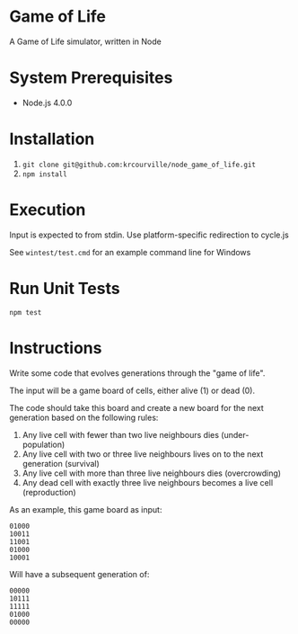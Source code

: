 # Game of Life
A Game of Life simulator, written in Node

# System Prerequisites
  * Node.js 4.0.0

# Installation
  1. `git clone git@github.com:krcourville/node_game_of_life.git`
  2. `npm install`

# Execution
Input is expected to from stdin. Use platform-specific redirection to cycle.js

See `wintest/test.cmd` for an example command line for Windows

# Run Unit Tests
`npm test`

# Instructions
Write some code that evolves generations through the "game of life".

The input will be a game board of cells, either alive (1) or dead (0).

The code should take this board and create a new board for the next generation based on the following rules:

  1. Any live cell with fewer than two live neighbours dies (under- population)
  2. Any live cell with two or three live neighbours lives on to the next generation (survival)
  3. Any live cell with more than three live neighbours dies (overcrowding)
  4. Any dead cell with exactly three live neighbours becomes a live cell (reproduction)

As an example, this game board as input:

    01000
    10011
    11001
    01000
    10001

Will have a subsequent generation of:

    00000
    10111
    11111
    01000
    00000
